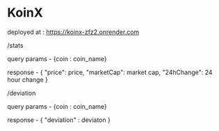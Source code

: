# KoinX

deployed at : https://koinx-zfz2.onrender.com


/stats

query params - {coin : coin_name}

response - {
  "price": price,
  "marketCap": market cap,
  "24hChange": 24 hour change
}

/deviation

query params - {coin : coin_name}

response - {
  "deviation" : deviaton
}
